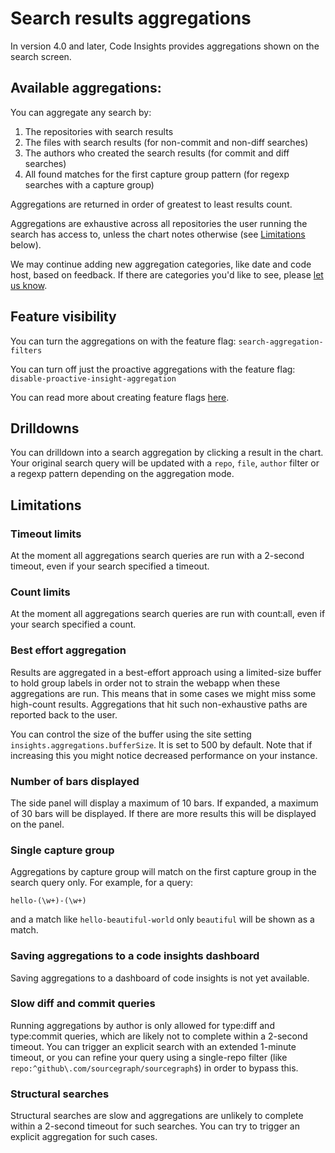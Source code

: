 # Search results aggregations

In version 4.0 and later, Code Insights provides aggregations shown on the search screen.

## Available aggregations: 

You can aggregate any search by: 

1. The repositories with search results
1. The files with search results (for non-commit and non-diff searches)
1. The authors who created the search results (for commit and diff searches)
1. All found matches for the first capture group pattern (for regexp searches with a capture group)

Aggregations are returned in order of greatest to least results count. 

Aggregations are exhaustive across all repositories the user running the search has access to, unless the chart notes otherwise (see [Limitations](#limitations) below). 

We may continue adding new aggregation categories, like date and code host, based on feedback. If there are categories you'd like to see, please [let us know](mailto:feedback@sourcegraph.com).

## Feature visibility

You can turn the aggregations on with the feature flag: `search-aggregation-filters`

You can turn off just the proactive aggregations with the feature flag: `disable-proactive-insight-aggregation`

You can read more about creating feature flags [here](../../dev/how-to/use_feature_flags.md#create-a-feature-flag).

## Drilldowns 

You can drilldown into a search aggregation by clicking a result in the chart. Your original search query will be updated
with a `repo`, `file`, `author` filter or a regexp pattern depending on the aggregation mode.

## Limitations

### Timeout limits

At the moment all aggregations search queries are run with a 2-second timeout, even if your search specified a timeout.

### Count limits

At the moment all aggregations search queries are run with count:all, even if your search specified a count. 


### Best effort aggregation

Results are aggregated in a best-effort approach using a limited-size buffer to hold group labels in order not to strain
the webapp when these aggregations are run. This means that in some cases we might miss some high-count results. 
Aggregations that hit such non-exhaustive paths are reported back to the user.

You can control the size of the buffer using the site setting `insights.aggregations.bufferSize`. It is set to 500 by 
default. Note that if increasing this you might notice decreased performance on your instance.

### Number of bars displayed

The side panel will display a maximum of 10 bars. If expanded, a maximum of 30 bars will be displayed. If there are more
results this will be displayed on the panel.

### Single capture group 

Aggregations by capture group will match on the first capture group in the search query only. For example, for a query:

```regexp
hello-(\w+)-(\w+)
```

and a match like `hello-beautiful-world` only `beautiful` will be shown as a match.

### Saving aggregations to a code insights dashboard

Saving aggregations to a dashboard of code insights is not yet available. 

### Slow diff and commit queries

Running aggregations by author is only allowed for type:diff and type:commit queries, which are likely not to complete 
within a 2-second timeout. You can trigger an explicit search with an extended 1-minute timeout, or you can refine your query using a 
single-repo filter (like `repo:^github\.com/sourcegraph/sourcegraph$`) in order to bypass this.

### Structural searches

Structural searches are slow and aggregations are unlikely to complete within a 2-second timeout for such searches. You
can try to trigger an explicit aggregation for such cases.
